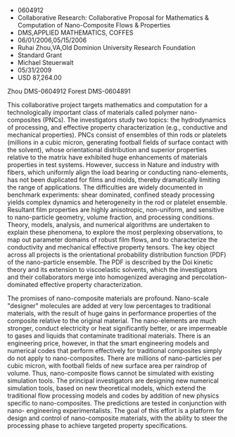 
* 0604912
* Collaborative Research: Collaborative Proposal for Mathematics & Computation of Nano-Composite Flows & Properties
* DMS,APPLIED MATHEMATICS, COFFES
* 06/01/2006,05/15/2006
* Ruhai Zhou,VA,Old Dominion University Research Foundation
* Standard Grant
* Michael Steuerwalt
* 05/31/2009
* USD 87,264.00

Zhou DMS-0604912 Forest DMS-0604891

This collaborative project targets mathematics and computation for a
technologically important class of materials called polymer nano-composites
(PNCs). The investigators study two topics: the hydrodynamics of processing, and
effective property characterization (e.g., conductive and mechanical
properties). PNCs consist of ensembles of thin rods or platelets (millions in a
cubic micron, generating football fields of surface contact with the solvent),
whose orientational distribution and superior properties relative to the matrix
have exhibited huge enhancements of materials properties in test systems.
However, success in Nature and industry with fibers, which uniformly align the
load bearing or conducting nano-elements, has not been duplicated for films and
molds, thereby dramatically limiting the range of applications. The difficulties
are widely documented in benchmark experiments: shear dominated, confined steady
processing yields complex dynamics and heterogeneity in the rod or platelet
ensemble. Resultant film properties are highly anisotropic, non-uniform, and
sensitive to nano-particle geometry, volume fraction, and processing conditions.
Theory, models, analysis, and numerical algorithms are undertaken to explain
these phenomena, to explore the most perplexing observations, to map out
parameter domains of robust film flows, and to characterize the conductivity and
mechanical effective property tensors. The key object across all projects is the
orientational probability distribution function (PDF) of the nano-particle
ensemble. The PDF is described by the Doi kinetic theory and its extension to
viscoelastic solvents, which the investigators and their collaborators merge
into homogenized averaging and percolation-dominated effective property
characterization.

The promises of nano-composite materials are profound. Nano-scale "designer"
molecules are added at very low percentages to traditional materials, with the
result of huge gains in performance properties of the composite relative to the
original material. The nano-elements are much stronger, conduct electricity or
heat significantly better, or are impermeable to gases and liquids that
contaminate traditional materials. There is an engineering price, however, in
that the smart engineering models and numerical codes that perform effectively
for traditional composites simply do not apply to nano-composites. There are
millions of nano-particles per cubic micron, with football fields of new surface
area per raindrop of volume. Thus, nano-composite flows cannot be simulated with
existing simulation tools. The principal investigators are designing new
numerical simulation tools, based on new theoretical models, which extend the
traditional flow processing models and codes by addition of new physics specific
to nano-composites. The predictions are tested in conjunction with nano-
engineering experimentalists. The goal of this effort is a platform for design
and control of nano-composite materials, with the ability to steer the
processing phase to achieve targeted property specifications.
